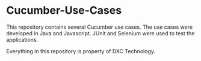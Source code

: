 # Cucumber-Use-Cases
This repository contains several Cucumber use cases. The use cases were developed in Java and Javascript. JUnit and Selenium were used to test the applications.

Everything in this repository is property of DXC Technology.
